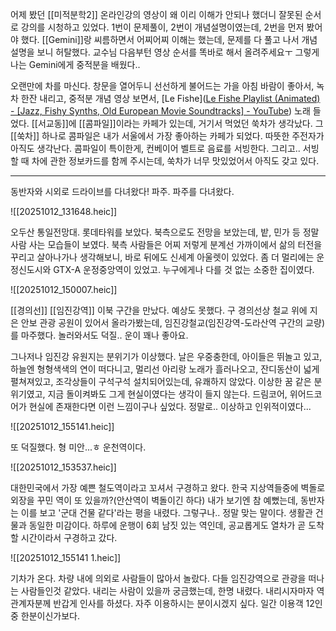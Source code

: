 어제 봤던 [[미적분학2]] 온라인강의 영상이 왜 이리 이해가 안되나 했더니 잘못된 순서로 강의를 시청하고 있었다. 1번이 문제풀이, 2번이 개념설명이였는데, 2번을 먼저 봤어야 했다. [[Gemini]]랑 씨름하면서 어찌어찌 이해는 했는데, 문제를 다 풀고 나서 개념설명을 보니 허탈했다. 교수님 다음부턴 영상 순서를 똑바로 해서 올려주세요ㅜ 그렇게 나는 Gemini에게 중적분을 배웠다..

오랜만에 차를 마신다. 창문을 열어두니 선선하게 불어드는 가을 아침 바람이 좋아서, 녹차 한잔 내리고, 중적분 개념 영상 보면서, [Le Fishe]([Le Fishe Playlist (Animated) - [Jazz, Fishy Synths, Old European Movie Soundtracks] - YouTube](https://www.youtube.com/watch?v=bbcPLei01Ls)) 노래 들었다. [[서교동]]에 [[콤파일]]이라는 카페가 있는데, 거기서 먹었던 쑥차가 생각났다. 그 [[쑥차]] 하나로 콤파일은 내가 서울에서 가장 좋아하는 카페가 되었다. 따뜻한 주전자가 아직도 생각난다. 콤파일이 특이한게, 컨베이어 벨트로 음료를 서빙한다. 그리고.. 서빙할 때 차에 관한 정보카드를 함께 주시는데, 쑥차가 너무 맛있었어서 아직도 갖고 있다.

---

동반자와 시외로 드라이브를 다녀왔다! 파주. 파주를 다녀왔다.

![[20251012_131648.heic]]

오두산 통일전망대. 롯데타워를 보았다.
북측으로도 전망을 보았는데, 밭, 민가 등 정말 사람 사는 모습들이 보였다. 북측 사람들은 어찌 저렇게 분계선 가까이에서 삶의 터전을 꾸리고 살아나가나 생각해보니, 바로 뒤에도 신세계 아울렛이 있었다. 좀 더 멀리에는 운정신도시와 GTX-A 운정중앙역이 있었고. 누구에게나 다를 것 없는 소중한 집이였다.

![[20251012_150007.heic]]

[[경의선]] [[임진강역]] 이북 구간을 만났다. 예상도 못했다. 구 경의선상 철교 위에 지은 안보 관광 공원이 있어서 올라가봤는데, 임진강철교(임진강역-도라산역 구간의 교량)를 마주했다. 놀러와서도 덕질.. 운이 꽤나 좋아요.

그나저나 임진강 유원지는 분위기가 이상했다. 날은 우중충한데, 아이들은 뛰놀고 있고, 하늘엔 형형색색의 연이 떠다니고, 멀리선 아리랑 노래가 흘러나오고, 잔디동산이 넓게 펼쳐져있고, 조각상들이 구석구석 설치되어있는데, 유쾌하지 않았다. 이상한 꿈 같은 분위기였고, 지금 돌이켜봐도 그게 현실이였다는 생각이 들지 않는다. 드림코어, 위어드코어가 현실에 존재한다면 이런 느낌이구나 싶었다. 정말로.. 이상하고 인위적이였다...

![[20251012_155141.heic]]

또 덕질했다. 형 미안...ㅎ 운천역이다.

![[20251012_153537.heic]]

대한민국에서 가장 예쁜 철도역이라고 꼬셔서 구경하고 왔다. 한국 지상역들중에 벽돌로 외장을 꾸민 역이 또 있을까?(안산역이 벽돌이긴 하다) 내가 보기엔 참 예뻤는데, 동반자는 이를 보고 '군대 건물 같다'라는 평을 내렸다. 그렇구나.. 정말 맞는 말이다. 생활관 건물과 동일한 미감이다. 하루에 운행이 6회 남짓 있는 역인데, 공교롭게도 열차가 곧 도착할 시간이라서 구경하고 갔다.

![[20251012_155141 1.heic]]

기차가 온다. 차량 내에 의외로 사람들이 많아서 놀랐다. 다들 임진강역으로 관광을 떠나는 사람들인것 같았다. 내리는 사람이 있을까 궁금했는데, 한명 내렸다. 내리시자마자 역 관계자분께 반갑게 인사를 하셨다. 자주 이용하시는 분이시겠지 싶다. 일간 이용객 12인중 한분이신가보다.